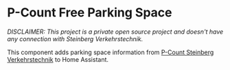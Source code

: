 # P-Count Free Parking Space

*DISCLAIMER: This project is a private open source project and doesn't have any connection with Steinberg Verkehrstechnik.*

This component adds parking space information from [P-Count Steinberg Verkehrstechnik](https://steinberg-traffic.com/p-count/) to Home Assistant.
